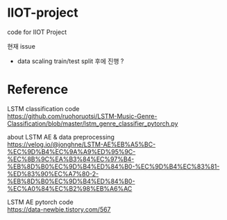 # IIOT-project
code for IIOT Project  
  
현재 issue 
- data scaling train/test split 후에 진행 ?
  
# Reference  
LSTM classification code  
https://github.com/ruohoruotsi/LSTM-Music-Genre-Classification/blob/master/lstm_genre_classifier_pytorch.py  
  
about LSTM AE & data preprocessing  
https://velog.io/@jonghne/LSTM-AE%EB%A5%BC-%EC%9D%B4%EC%9A%A9%ED%95%9C-%EC%8B%9C%EA%B3%84%EC%97%B4-%EB%8D%B0%EC%9D%B4%ED%84%B0-%EC%9D%B4%EC%83%81-%ED%83%90%EC%A7%80-2-%EB%8D%B0%EC%9D%B4%ED%84%B0-%EC%A0%84%EC%B2%98%EB%A6%AC  
  
LSTM AE pytorch code  
https://data-newbie.tistory.com/567  
